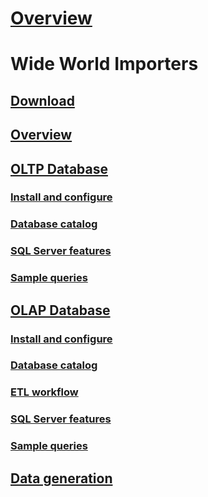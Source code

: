 # [Overview](microsoft-sql-server-samples.md)

# Wide World Importers

## [Download](world-wide-importers/wide-world-importers-documentation.md)
## [Overview](world-wide-importers/overview.md)
## [OLTP Database](world-wide-importers/wide-world-importers-oltp-database.md)

### [Install and configure](world-wide-importers/installation-and-configuration-wwi-oltp.md)
### [Database catalog](world-wide-importers/database-catalog-oltp.md)
### [SQL Server features](world-wide-importers/use-of-sql-server-features-and-capabilities-wwi-oltp.md)
### [Sample queries](world-wide-importers/sample-queries-oltp.md)

## [OLAP Database](world-wide-importers/wide-world-importers-olap-database.md)

### [Install and configure](world-wide-importers/installation-and-configuration-olap.md)
### [Database catalog](world-wide-importers/database-catalog-wwi-olap.md)
### [ETL workflow](world-wide-importers/etl-workflow.md)
### [SQL Server features](world-wide-importers/use-of-sql-server-features-and-capabilities-olap.md)
### [Sample queries](world-wide-importers/sample-queries-wwi-olap.md)

## [Data generation](world-wide-importers/data-generation.md)
